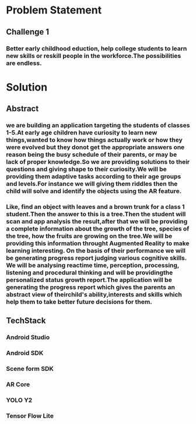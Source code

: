 # Problem Statement

## Challenge 1
### Better early childhood eduction, help college students to learn new skills or reskill people in the workforce.The possibilities are endless.

# Solution
## Abstract
### we are building an application targeting the students of classes 1-5.At early age children have curiosity to learn new things,wanted to know how things actually work or how they were evolved but they donot get the appropriate answers one reason being the busy schedule of their parents, or may be lack of proper knowledge.So we are providing solutions to their questions and giving shape to their curiosity.We will be providing them adaptive tasks according to their age groups and levels.For instance we will giving them riddles then the child will solve and identify the objects using the AR feature.
### Like, find an object with leaves and a brown trunk for a class 1 student.Then the answer to this is a tree.Then the student will scan and app analysis the result,after that we will be providing a complete information about the growth of the tree, species of the tree, how the fruits are growing on the tree.We will be providing this information throught Augmented Reality to make learning interesting. On the basis of their performance we will be generating progress report judging various cognitive skills. We will be analysing reactime time, perception, processing, listening and procedural thinking and will be providingthe personalized status growth report.The application will be generating the progress report which gives the parents an abstract view of theirchild's ability,interests and skills which help them to take better future decisions for them. 

## TechStack
### Android Studio
### Android SDK
### Scene form SDK
### AR Core
### YOLO Y2
### Tensor Flow Lite
